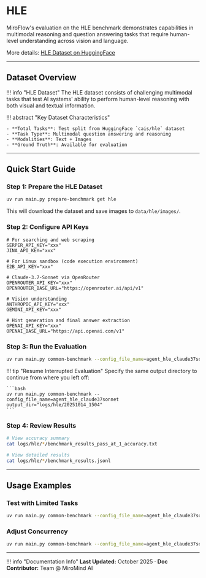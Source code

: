 # HLE

MiroFlow's evaluation on the HLE benchmark demonstrates capabilities in multimodal reasoning and question answering tasks that require human-level understanding across vision and language.

More details: [HLE Dataset on HuggingFace](https://huggingface.co/datasets/cais/hle)

---

## Dataset Overview

!!! info "HLE Dataset"
    The HLE dataset consists of challenging multimodal tasks that test AI systems' ability to perform human-level reasoning with both visual and textual information.

!!! abstract "Key Dataset Characteristics"

    - **Total Tasks**: Test split from HuggingFace `cais/hle` dataset
    - **Task Type**: Multimodal question answering and reasoning
    - **Modalities**: Text + Images
    - **Ground Truth**: Available for evaluation

---

## Quick Start Guide

### Step 1: Prepare the HLE Dataset

```bash title="Download HLE Dataset"
uv run main.py prepare-benchmark get hle
```

This will download the dataset and save images to `data/hle/images/`.

### Step 2: Configure API Keys

```env title=".env Configuration"
# For searching and web scraping
SERPER_API_KEY="xxx"
JINA_API_KEY="xxx"

# For Linux sandbox (code execution environment)
E2B_API_KEY="xxx"

# Claude-3.7-Sonnet via OpenRouter
OPENROUTER_API_KEY="xxx"
OPENROUTER_BASE_URL="https://openrouter.ai/api/v1"

# Vision understanding
ANTHROPIC_API_KEY="xxx"
GEMINI_API_KEY="xxx"

# Hint generation and final answer extraction
OPENAI_API_KEY="xxx"
OPENAI_BASE_URL="https://api.openai.com/v1"
```

### Step 3: Run the Evaluation

```bash title="Run HLE Evaluation"
uv run main.py common-benchmark --config_file_name=agent_hle_claude37sonnet output_dir="logs/hle/$(date +"%Y%m%d_%H%M")"
```

!!! tip "Resume Interrupted Evaluation"
    Specify the same output directory to continue from where you left off:
    
    ```bash
    uv run main.py common-benchmark --config_file_name=agent_hle_claude37sonnet output_dir="logs/hle/20251014_1504"
    ```

### Step 4: Review Results

```bash title="Check Results"
# View accuracy summary
cat logs/hle/*/benchmark_results_pass_at_1_accuracy.txt

# View detailed results
cat logs/hle/*/benchmark_results.jsonl
```

---

## Usage Examples

### Test with Limited Tasks

```bash
uv run main.py common-benchmark --config_file_name=agent_hle_claude37sonnet benchmark.execution.max_tasks=10 output_dir="logs/hle/$(date +"%Y%m%d_%H%M")"
```

### Adjust Concurrency

```bash
uv run main.py common-benchmark --config_file_name=agent_hle_claude37sonnet benchmark.execution.max_concurrent=5 output_dir="logs/hle/$(date +"%Y%m%d_%H%M")"
```

---

!!! info "Documentation Info"
    **Last Updated:** October 2025 · **Doc Contributor:** Team @ MiroMind AI

